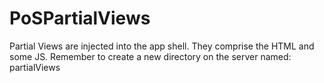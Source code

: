 # PoSPartialViews
Partial Views are injected into the app shell. They comprise the HTML and some JS. Remember to create a new directory on the server named: partialViews
